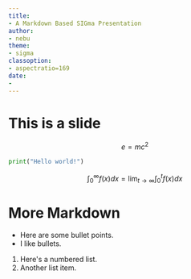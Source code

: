 ```yaml
---
title:
- A Markdown Based SIGma Presentation
author:
- nebu
theme:
- sigma
classoption:
- aspectratio=169
date:
- 
---
```


# This is a slide

$$e = mc^2$$

```python
print("Hello world!")
```


$$\int_0^{\infty}f(x) dx = \lim_{t\to\infty} \int_0^t f(x) dx$$
  
# More Markdown

- Here are some bullet points.
- I like bullets.

1. Here's a numbered list.
2. Another list item.
